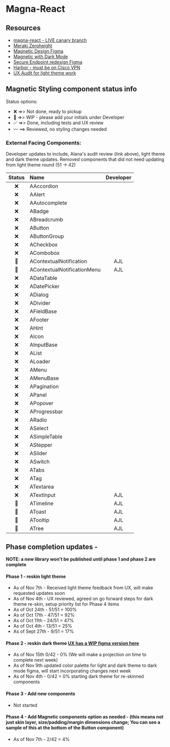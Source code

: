 # Magna-React

## Resources
- [magna-react - LIVE canary branch](https://magna-react.vercel.app/)
- [Meraki Zeroheight](https://zeroheight.com/0a43ab5cd)
- [Magnetic Design Figma](https://www.figma.com/file/oVZWatImEIbl1c8sjdGxi0/%F0%9F%A7%B2--Magnetic-Design-Library)
- [Magnetic with Dark Mode](https://www.figma.com/file/6ILKQfiWVH6yNzPFk9pkz4/%F0%9F%A7%B2--Magnetic-Design-Library%3A-Dark-Mode-%5BWiP%5D-(Copy)?node-id=33305%3A351330&t=50Z46vCCUI2GL5Wf-0)
- [Secure Endpoint redesign Figma](https://www.figma.com/file/lTNjbXom8zSLJljSVQ3083/Secure-Endpoint---Design-System-Audit-(EH)?node-id=0%3A1)
- [Harbor - must be on Cisco VPN](http://harbor.cisco.com/)
- [UX Audit for light theme work](https://www.figma.com/file/X0VO25Cldfla3alNh5nSU5/Magna---React-Audit?t=AU30g7XLW6QTFk5S-0)

## Magnetic Styling component status info
Status options:
 - :x: =>> Not done, ready to pickup
 - :construction: =>> WIP - please add your initials under Developer
 - :white_check_mark: =>> Done, including tests and UX review
 - :wavy_dash: ==> Reviewed, no styling changes needed

### External Facing Components:
Developer updates to include, Alana's audit review (link above), light theme and dark theme updates.
Removed components that did not need updating from light theme round (51 -> 42)

|     Status     | Name                          | Developer |
|:--------------:|:------------------------------|:---------:|
|      :x:       | AAccordion                    |           |
|      :x:       | AAlert                        |           |
|      :x:       | AAutocomplete                 |           |
|      :x:       | ABadge                        |           |
|      :x:       | ABreadcrumb                   |           |
|      :x:       | AButton                       |           |
|      :x:       | AButtonGroup                  |           |
|      :x:       | ACheckbox                     |           |
|      :x:       | ACombobox                     |           |
| :construction: | AContextualNotification       |    AJL    |
| :construction: | AContextualNotificationMenu   |    AJL    |
|      :x:       | ADataTable                    |           |
|      :x:       | ADatePicker                   |           |
|      :x:       | ADialog                       |           |
|      :x:       | ADivider                      |           |
|      :x:       | AFieldBase                    |           |
|      :x:       | AFooter                       |           |
|      :x:       | AHint                         |           |
|      :x:       | AIcon                         |           |
|      :x:       | AInputBase                    |           |
|      :x:       | AList                         |           |
|      :x:       | ALoader                       |           |
|      :x:       | AMenu                         |           |
|      :x:       | AMenuBase                     |           |
|      :x:       | APagination                   |           |
|      :x:       | APanel                        |           |
|      :x:       | APopover                      |           |
|      :x:       | AProgressbar                  |           |
|      :x:       | ARadio                        |           |
|      :x:       | ASelect                       |           |
|      :x:       | ASimpleTable                  |           |
|      :x:       | AStepper                      |           |
|      :x:       | ASlider                       |           |
|      :x:       | ASwitch                       |           |
|      :x:       | ATabs                         |           |
|      :x:       | ATag                          |           |
|      :x:       | ATextarea                     |           |
|      :x:       | ATextInput                    |    AJL    |
| :construction: | ATimeline                     |    AJL    |
| :construction: | AToast                        |    AJL    |
| :construction: | ATooltip                      |    AJL    |
| :construction: | ATree                         |    AJL    |


## Phase completion updates -
**NOTE: a new library won't be published until phase 1 and phase 2 are complete**

#### Phase 1 - reskin light theme
- As of Nov 7th - Received light theme feedback from UX, will make requested updates soon
- As of Nov 4th - UX reviewed, agreed on go forward steps for dark theme re-skin, setup priority list for Phase 4 items
- As of Oct 24th  - 51/51 = 100%
- As of Oct 17th  - 47/51 = 92%
- As of Oct 11th  - 24/51 = 47%
- As of Oct 4th   - 13/51 = 25%
- As of Sept 27th - 9/51  = 17%

#### Phase 2 - reskin dark theme [UX has a WIP figma version here](https://www.figma.com/file/oVZWatImEIbl1c8sjdGxi0/branch/yU3qYkj6T2kfN4XYtUkEeD/%F0%9F%A7%B2--Magnetic-Design-Library?node-id=33305%3A351330)
- As of Nov 15th 0/42 - 0% (We will make a projection on time to complete next week)
- As of Nov 9th updated color palette for light and dark theme to dark mode figma, will start incorporating changes next week
- As of Nov 4th - 0/42 = 0% starting dark theme for re-skinned components

#### Phase 3 - Add new components
- Not started

#### Phase 4 - Add Magnetic components option as needed - (this means not just skin layer, size/padding/margin dimensions change; You can see a sample of this at the bottom of the Button component)
- As of Nov 7th - 2/42 = 4%
